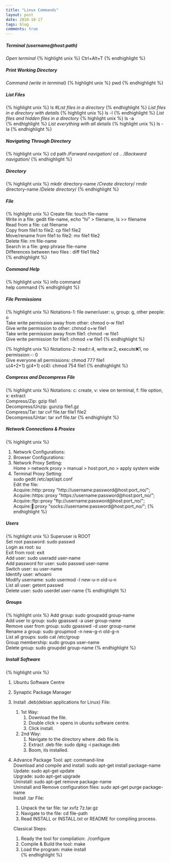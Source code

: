 ```yaml
---
title: "Linux Commands"
layout: post
date: 2018-10-17
tags: blog
comments: true
---
```


#####  Terminal (username@host:path)
*Open terminal*
{% highlight unix %}
Ctrl+Alt+T
{% endhighlight %}

#####  Print Working Directory 
*Command (write in terminal)*
{% highlight unix %}
pwd
{% endhighlight %} 

#####  List Files

{% highlight unix %}
ls #*List files in a directory*
{% endhighlight %}
*List files in a directory with details*
{% highlight unix %}
ls -l
{% endhighlight %}
*List files and hidden files in a directory*
{% highlight unix %}
ls -a  
{% endhighlight %}
*List everything with all details*
{% highlight unix %}
ls  -la 
{% endhighlight %}   

#####  Navigating Through Directory
{% highlight unix %}
cd path   /*Forward navigation*/
cd ..   /*Backward navigation*/
{% endhighlight %} 

#####  Directory
{% highlight unix %}
mkdir directory-name    /*Create directory*/
rmdir directory-name   /*Delete  directory*/
{% endhighlight %}  

#####  File
{% highlight unix %}
Create file: touch file-name  
Write in a file: gedit file-name, echo "hi" > filename, ls >> filename  
Read from a file: cat filename  
Copy from file1 to file2: cp file1 file2  
Move/rename from file1 to file2: mv file1 file2  
Delete file: rm file-name  
Search in a file: grep phrase file-name  
Differences between two files : diff file1 file2  
{% endhighlight %} 

#####  Command Help
{% highlight unix %}
info command  
help command
{% endhighlight %} 

#####  File Permissions
 {% highlight unix %}
 Notations-1:  file owner/user: u, group: g, other people: o   
 Take write permission away from other: chmod o-w file1   
 Give write permission to other: chmod o+w file1   
 Take write permission away from file1: chmod -w file1   
 Give write permission for file1: chmod +w file1
 {% endhighlight %} 

 {% highlight unix %}
 Notations-2: read:r:4, write:w:2, execute:x:1, no permission:-: 0   
 Give everyone all permissions:  chmod 777 file1   
 u(4+2+1) g(4+1) o(4): chmod 754 file1
{% endhighlight %} 
#####  Compress and Decompress File
 {% highlight unix %}
 Notations: c: create, v: view on terminal, f: file option, x: extract   
 Compress/Zip: gzip file1   
 Decompress/Unzip: gunzip file1.gz   
 Compress/Tar: tar cvf file.tar file1 file2   
 Decompress/Untar: tar xvf file.tar
 {% endhighlight %} 

#####  Network Connections & Proxies
{% highlight unix %}
1. Network Configurations:  
2. Browser Configurations:  
3. Network Proxy Setting:  
    Home > network proxy > manual > host:port_no > apply system wide  
4. Terminal Proxy Setting:  
    sudo gedit /etc/apt/apt.conf      
    Edit the file:      
    Acquire::http::proxy "http://username:password@host:port_no/";      
    Acquire::https::proxy "https://username:password@host:port_no/";      
    Acquire::ftp::proxy "ftp://username:password@host:port_no/";      
    Acquire::socks::proxy "socks://username:password@host:port_no/";
{% endhighlight %} 

#####  Users
{% highlight unix %}
Superuser is  ROOT  
Set root password: sudo passwd  
Login as root: su  
Exit from root: exit  
Add user: sudo useradd user-name   
Add password for user: sudo passwd user-name  
Switch user: su user-name  
Identify user: whoami  
Modify username: sudo usermod -l new-u-n old-u-n  
List all user: getent passwd  
Delete user: sudo userdel user-name
{% endhighlight %} 

#####  Groups
{% highlight unix %}
Add group: sudo groupadd group-name  
Add user to group: sudo gpasswd -a user group-name  
Remove user from group: sudo gpasswd -d user group-name  
Rename a group: sudo groupmod -n new-g-n old-g-n  
List all groups: sudo cat /etc/group  
Group membership: sudo groups user-name  
Delete group: sudo groupdel group-name
{% endhighlight %} 

#####  Install Software 
{% highlight unix %}
1. Ubuntu Software Centre  
2. Synaptic Package Manager  
3. Install .deb(debian applications for Linux) File:  
    1. 1st Way:      
        1. Download the file.          
        2. Double click > opens in ubuntu software centre.          
        3. Click install.          
    2. 2nd Way:      
        1. Navigate to the directory where .deb file is.          
        2. Extract .deb file: sudo dpkg -i package.deb          
        3. Boom, its installed.          
4. Advance Package Tool: apt: command-line  
     Download and compile and install: sudo apt-get install package-name      
     Update: sudo apt-get update       
     Upgrade: sudo apt-get upgrade       
     Uninstall: sudo apt-get remove package-name       
     Uninstall and Remove configuration files: sudo apt-get purge package-name       
     Install .tar File:  
    1. Unpack the tar file: tar xvfz 7z.tar.gz      
    2. Navigate to the file: cd file-path      
    3. Read INSTALL or INSTALL.txt or README for compiling process.      
    
    Classical Steps:       
     1. Ready the tool for compilation: ./configure       
     2. Compile & Build the tool: make       
     3. Load the program: make install  
{% endhighlight %} 